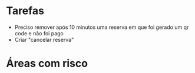 <h1>Tarefas</h1>

* Preciso remover após 10 minutos uma reserva em que foi gerado um qr code e não foi pago
* Criar "cancelar reserva"


# Áreas com risco #


